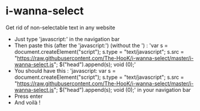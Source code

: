 # i-wanna-select
Get rid of non-selectable text in any website

- Just type 'javascript:' in the navigation bar
- Then paste this (after the 'javascript:') (without the ') : 'var s = document.createElement("script"); s.type = "text/javascript"; s.src = "https://raw.githubusercontent.com/The-HooK/i-wanna-select/master/i-wanna-select.js"; $("head").append(s); void (0);'
- You should have this : 'javascript: var s = document.createElement("script"); s.type = "text/javascript"; s.src = "https://raw.githubusercontent.com/The-HooK/i-wanna-select/master/i-wanna-select.js"; $("head").append(s); void (0);' in your navigation bar
- Press enter
- And voilà !
